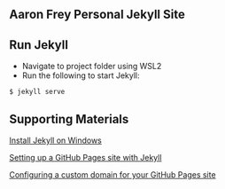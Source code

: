 ## Aaron Frey Personal Jekyll Site

## Run Jekyll

- Navigate to project folder using WSL2
- Run the following to start Jekyll:
````
$ jekyll serve
````

## Supporting Materials

[Install Jekyll on Windows](https://jekyllrb.com/docs/installation/windows/)

[Setting up a GitHub Pages site with Jekyll](https://docs.github.com/en/free-pro-team@latest/github/working-with-github-pages/setting-up-a-github-pages-site-with-jekyll)

[Configuring a custom domain for your GitHub Pages site](https://docs.github.com/en/free-pro-team@latest/github/working-with-github-pages/configuring-a-custom-domain-for-your-github-pages-site)